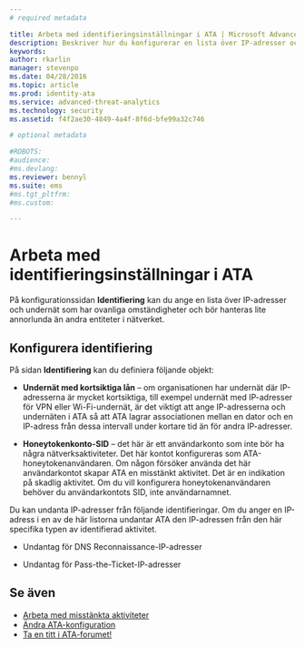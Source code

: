 ```yaml
---
# required metadata

title: Arbeta med identifieringsinställningar i ATA | Microsoft Advanced Threat Analytics
description: Beskriver hur du konfigurerar en lista över IP-adresser och undernät som har ovanliga omständigheter och som bör hanteras annorlunda än andra entiteter i nätverket
keywords:
author: rkarlin
manager: stevenpo
ms.date: 04/28/2016
ms.topic: article
ms.prod: identity-ata
ms.service: advanced-threat-analytics
ms.technology: security
ms.assetid: f4f2ae30-4849-4a4f-8f6d-bfe99a32c746

# optional metadata

#ROBOTS:
#audience:
#ms.devlang:
ms.reviewer: bennyl
ms.suite: ems
#ms.tgt_pltfrm:
#ms.custom:

---
```


# Arbeta med identifieringsinställningar i ATA
På konfigurationssidan **Identifiering** kan du ange en lista över IP-adresser och undernät som har ovanliga omständigheter och bör hanteras lite annorlunda än andra entiteter i nätverket.

## Konfigurera identifiering
På sidan **Identifiering** kan du definiera följande objekt:

-   **Undernät med kortsiktiga lån** – om organisationen har undernät där IP-adresserna är mycket kortsiktiga, till exempel undernät med IP-adresser för VPN eller Wi-Fi-undernät, är det viktigt att ange IP-adresserna och undernäten i ATA så att ATA lagrar associationen mellan en dator och en IP-adress från dessa intervall under kortare tid än för andra IP-adresser.

-   **Honeytokenkonto-SID** – det här är ett användarkonto som inte bör ha några nätverksaktiviteter. Det här kontot konfigureras som ATA-honeytokenanvändaren. Om någon försöker använda det här användarkontot skapar ATA en misstänkt aktivitet. Det är en indikation på skadlig aktivitet. Om du vill konfigurera honeytokenanvändaren behöver du användarkontots SID, inte användarnamnet.

Du kan undanta IP-adresser från följande identifieringar. Om du anger en IP-adress i en av de här listorna undantar ATA den IP-adressen från den här specifika typen av identifierad aktivitet.

-   Undantag för DNS Reconnaissance-IP-adresser

-   Undantag för Pass-the-Ticket-IP-adresser

## Se även
- [Arbeta med misstänkta aktiviteter](working-with-suspicious-activities.md)
- [Ändra ATA-konfiguration](modifying-ata-configuration.md)
- [Ta en titt i ATA-forumet!](https://social.technet.microsoft.com/Forums/security/en-US/home?forum=mata)


<!--HONumber=May16_HO1-->


